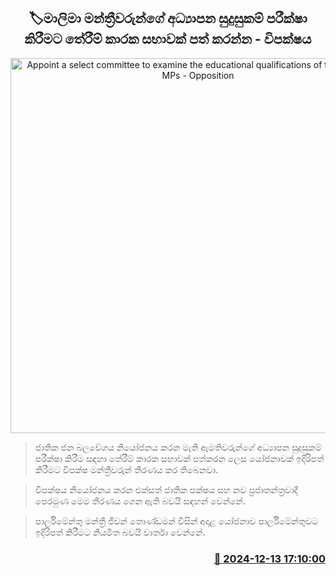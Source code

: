<p align='center'><b><h2 align='center' title='Appoint a select committee to examine the educational qualifications of the Compass MPs - Opposition'>🏷මාලිමා මන්ත්‍රීවරුන්ගේ අධ්‍යාපන සුදුසුකම් පරීක්ෂා කිරීමට තේරීම් කාරක සභාවක් පත් කරන්න - විපක්ෂය</h2></b></p>
<p align='center'><img src='https://helakuru.sgp1.cdn.digitaloceanspaces.com/esana/images/lib/parliment-new-01[1].jpg' width='600' alt='Appoint a select committee to examine the educational qualifications of the Compass MPs - Opposition'></p>

> ජාතික ජන බලවේගය නියෝජනය කරන මැති ඇමතිවරුන්ගේ අධ්‍යාපන සුදුසුකම් පරීක්ෂා කිරීම සඳහා තේරීම් කාරක සභාවක් පත්කරන ලෙස යෝජනාවක් ඉදිරිපත් කිරීමට විපක්ෂ මන්ත්‍රීවරුන් තීරණය කර තිබෙනවා.

> විපක්ෂය නියෝජනය කරන එක්සත් ජාතික පක්ෂය සහ නව ප්‍රජාතන්ත්‍රවාදී පෙරමුණ මෙම තීරණය ගෙන ඇති බවයි සඳහන් වෙන්නේ.

> පාර්ලිමේන්තු මන්ත්‍රී ජීවන් තොණ්ඩමන් විසින් අදාළ යෝජනාව පාර්ලිමේන්තුවට ඉදිරිපත් කිරීමට නියමිත බවයි වාර්තා වෙන්නේ.



<h3 align='right'><a href='https://www.helakuru.lk/esana/p/105889/'>📅 2024-12-13 17:10:00</a></h3>
